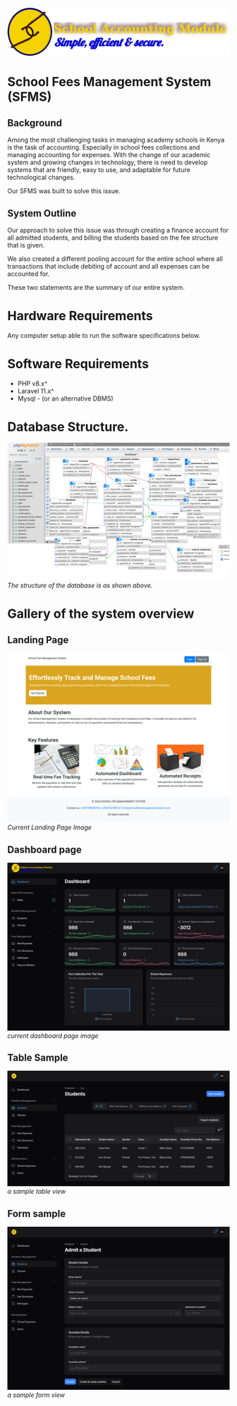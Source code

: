 ![SFMS logo](./images/logo_2.png)
# School Fees Management System (SFMS)

## Background
Among the most challenging tasks in managing academy schools in Kenya is the task of accounting. Especially in school fees collections and managing accounting for expenses. With the change of our academic system and growing changes in technology, there is need to develop systems that are friendly, easy to use, and adaptable for future technological changes. 

Our SFMS was built to solve this issue.

## System Outline

Our approach to solve this issue was through creating a finance account for all admitted students, and billing the students based on the fee structure that is given.

We also created a different pooling account for the entire school where all transactions that include debiting of account and all expenses can be accounted for. 

These two statements are the summary of our entire system.

# Hardware Requirements
Any computer setup able to run the software specifications below. 

# Software Requirements
- PHP v8.x^
- Laravel 11.x^
- Mysql - (or an alternative DBMS)

# Database Structure.
![Database Schema](./images/database.png)
*The structure of the database is as shown above.*

# Gallery of the system overview
## Landing Page
![Landing Page](./images/landing.png)
*Current Landing Page Image*

## Dashboard page
![Dashboard Page](./images/dashboard_black_2.png)
*current dashboard page image*

## Table Sample
![Students Table](./images/table.png)
*a sample table view*

## Form sample
![Student Admission form](./images/form.png)
*a sample form view*